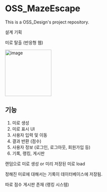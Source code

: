 # OSS_MazeEscape
This is a OSS_Design's project repository.

설계 기획

미로 탈출 (반응형 웹)

<img width="152" alt="image" src="https://github.com/user-attachments/assets/78089627-7e7b-40a9-ac4e-7439daacee2c" />

## 기능
1. 미로 생성
2. 미로 표시 UI
3. 사용자 입력 및 이동
4. 결과 반환 (점수)
5. 사용자 정보 (로그인, 로그아웃, 회원가입 등)
6. 기록, 랭킹, 게시판


랜덤으로 미로 생성 or 미리 저장된 미로 load

정해진 미로에 대해서는 기록이 데이터베이스에 저장됨.

따로 점수 게시판 존재 (랭킹 시스템)
